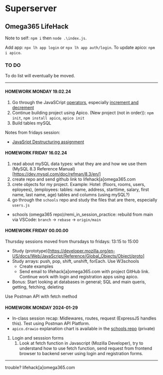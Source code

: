 # Superserver

## Omega365 LifeHack

Note to self: `npm i` then `node .\index.js`.

Add app: `npx lh app login` or `npx lh app auth/login`.
To update apico: `npm i apico`.

### TO DO

To do list will eventually be moved.

---

#### HOMEWORK MONDAY 19.02.24
1. Go through the JavaSCript [operators](https://developer.mozilla.org/en-US/docs/Web/JavaScript/Reference/Operators), especially [increment and decrement](https://developer.mozilla.org/en-US/docs/Web/JavaScript/Reference/Operators#increment_and_decrement)
2. Continue building project using Apico. (New project (not in order)): `npm init`, `npm install apico`, `apico init`
3. Build tables mySQL

Notes from fridays session:
* [JavaSript Destructuring assignment](https://developer.mozilla.org/en-US/docs/Web/JavaScript/Reference/Operators/Destructuring_assignment)

#### HOMEWORK FRIDAY 16.02.24

1. read about mySQL data types: what they are and how we use them (MySQL 8.3 Reference Manual)[https://dev.mysql.com/doc/refman/8.3/en/]
2. create repo and send github link to lifehack[a]omega365.com
3. crete objects for my project.
   Example: Hotel: (floors, rooms, users, eployees), (employees: tables: name, address, starttime, salary, first name, last name, age) tables and columns (using mySQL?)
4. go through the `schools` repo and study the files that are there, especially `users.js`

* schools (omega365 repo)/remi_in_session_practice: rebuild from main via VSCode: `branch` -> `rebase` -> `origin/main`

#### HOMEWORK FRIDAY 00.00.00
Thursday sessions moved from thursdays to fridays: 13:15 to 15:00

* Study (prototype)[https://developer.mozilla.org/en-US/docs/Web/JavaScript/Reference/Global_Objects/Object/proto]
* Study arrays: push, pop, shift, unshift, forEach. Use W3schools
  * Create examples
  * Send email to lifehack[a]omega365.com with project GitHub link. Continue work with login and registration apps using apico.
* Bonus: Start looking at databases in general; SQL and main queris, getting, fetching, deleting

Use Postman API with fetch method

#### HOMEWORK MONDAY 2024-01-29

* In-class session recap: Midlewares, routes, request (ExpressJS handles this). Test using Postman API Platform.
* `apico.drawio` explanation chart is available in the [schools repo](https://github.com/lifehack-2023/schools) (private)

1. Login and sesssion forms
   1. Look at fetch function in Javascript (Mozilla Developer), try to understand how to use fetch function, send request from frontend browser to backend server using login and registration forms.

---

trouble? lifehack[a]omega365.com
